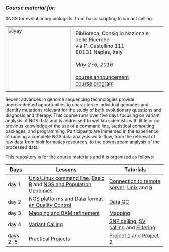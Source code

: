 

### *Course material for:*

#NGS for evolutionary biologists: from basic scripting to variant calling

 <table style="width:100%">
  <tr>
    <td> <img src="http://cldrll.github.io/VarCall2016_Napoli/Projects/img/elixir_ita_logo.png " alt="yay" height="200" width="200"></td>
    <td>Biblioteca, Consiglio Nazionale delle Ricerche <br> via P. Castellino 111<br>  80131 Naples, Italy <br><br><i>May 2-6, 2016</i><br><br><a href="http://bioinformaticstraining.pythonanywhere.com/course/5/" >course announcement</a><br><a href="./prog.md" >course program</a></td>
  </tr>
</table>


Recent advances in genome sequencing technologies provide unprecedented opportunities to characterize individual genomes and identify mutations relevant for the study of both evolutionary questions and diagnosis and therapy. This course runs over five days focusing on variant analysis of NGS data and is addressed to wet lab scientists with little or no previous knowledge of the use of a command line, statistical computing packages, and programming. Participants are immersed in the experience of running a complete NGS data analysis work-flow, from the retrieval of raw data from bioinformatics resources, to the downstream analysis of the processed data.

This repository is for the course materials and it is organized as follows:

Days |Lessons | Tutorials
------------ | -------------| -----------
day 1 | <a href="https://github.com/OBiLab/VarCall2016_Napoli/blob/master/day1/d1l1_UnixTheory.md" >Unix/Linux command line</a>, [Basic R]() and [NGS and Population Genomics](./day1/d1l2_NGSPopGen.pdf)| [Connection to remote server](), [Unix](./day1/Academis_Linux.pdf) and [R]()
day 2 |[NGS platforms](./day2/d2l1_IntroNGS.pdf) and  [Data format an Quality Control](./day2/d2l2_DataFormatQC.pdf)|<a href="https://github.com/OBiLab/VarCall2016_Napoli/blob/master/day2/d2t1_dataQC.md" >Data QC</a>
day 3 |[Mapping and BAM refinement](./day3/d3l1_mapping_BAM_refinement.pdf)| [Mapping](d3t1_mapping_and_bam_refinement.md)|
day 4 | [Variant Calling](./day4/d4l1_SNP_call.pdf)|[SNP calling](.day4/d4t1_variantcalling_snps_tutorial.md), [SV calling](./day4/d4t2_variantcalling_stucturalvariants_tutorial.md) and [Filtering](./day4/d4t3_variantcalling_filtering_exercises.md)
days 2-5 | [Practical Projects](./Projects)| [Project 1](Projects/01-Project-01_sum.md) and [Project 2](Projects/02-Project-02_sum.md)  
